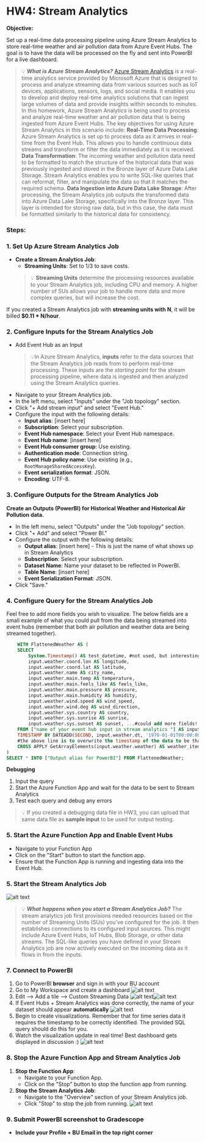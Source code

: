 # HW4: Stream Analytics

**Objective:**

Set up a real-time data processing pipeline using Azure Stream Analytics to store real-time weather and air pollution data from Azure Event Hubs. The goal is to have the data will be processed on the fly and sent into PowerBI for a live dashboard.

>💡 ***What is Azure Stream Analytics?***
[Azure Stream Analytics](https://learn.microsoft.com/en-us/azure/stream-analytics/) is a real-time analytics service provided by Microsoft Azure that is designed to process and analyze streaming data from various sources such as IoT devices, applications, sensors, logs, and social media. It enables you to develop and deploy real-time analytics solutions that can ingest large volumes of data and provide insights within seconds to minutes. In this homework, Azure Stream Analytics is being used to process and analyze real-time weather and air pollution data that is being ingested from Azure Event Hubs. The key objectives for using Azure Stream Analytics in this scenario include:
**Real-Time Data Processing**: Azure Stream Analytics is set up to process data as it arrives in real-time from the Event Hub. This allows you to handle continuous data streams and transform or filter the data immediately as it is received.
**Data Transformation**: The incoming weather and pollution data need to be formatted to match the structure of the historical data that was previously ingested and stored in the Bronze layer of Azure Data Lake Storage. Stream Analytics enables you to write SQL-like queries that can reformat, filter, and manipulate the data so that it matches the required schema.
**Data Ingestion into Azure Data Lake Storage**: After processing, the Stream Analytics job outputs the transformed data into Azure Data Lake Storage, specifically into the Bronze layer. This layer is intended for storing raw data, but in this case, the data must be formatted similarly to the historical data for consistency.

### Steps:

### 1. Set Up Azure Stream Analytics Job

- **Create a Stream Analytics Job**:
    - **Streaming Units**: Set to 1/3 to save costs.
    >💡 **Streaming Units** determine the processing resources available to your Stream Analytics job, including CPU and memory. A higher number of SUs allows your job to handle more data and more complex queries, but will increase the cost.

If you created a Stream Analytics job with **streaming units with N**, it will be billed **$0.11 * N/hour**.

### 2. Configure Inputs for the Stream Analytics Job
- Add Event Hub as an Input
    >💡In Azure Stream Analytics, **inputs** refer to the data sources that the Stream Analytics job reads from to perform real-time processing. These inputs are the *starting point* for the stream processing pipeline, where data is ingested and then analyzed using the Stream Analytics queries.
- Navigate to your Stream Analytics job.
- In the left menu, select "Inputs" under the "Job topology" section.
- Click "+ Add stream input" and select "Event Hub."
- Configure the input with the following details:
    - **Input alias**: [insert here]
    - **Subscription**: Select your subscription.
    - **Event Hub namespace**: Select your Event Hub namespace.
    - **Event Hub name**: [insert here]
    - **Event Hub consumer group**: Use existing.
    - **Authentication mode**: Connection string.
    - **Event Hub policy name**: Use existing (e.g., `RootManageSharedAccessKey`).
    - **Event serialization format**: JSON.
    - **Encoding**: UTF-8.


### 3. Configure Outputs for the Stream Analytics Job
**Create an Outputs (PowerBI) for Historical Weather and Historical Air Pollution data.**
- In the left menu, select "Outputs" under the "Job topology" section.
- Click "+ Add" and select "Power BI."
- Configure the output with the following details:
    - **Output alias**: [insert here]
          - This is just the name of what shows up in Stream Analytics
    - **Subscription**: Select your subscription.
    - **Dataset Name**: Name your dataset to be reflected in PowerBI.
    - **Table Name**: [insert here]
    - **Event Serialization Format**: JSON.
- Click "Save."

### 4. Configure Query for the Stream Analytics Job
Feel free to add more fields you wish to visualize. The below fields are a small example of what you could pull from the data being streamed into event hubs (remember that both air pollution and weather data are being streamed together).
```sql
    WITH FlattenedWeather AS (
    SELECT
        System.Timestamp() AS test_datetime, #not used, but interesting to compare
        input.weather.coord.lon AS longitude,
        input.weather.coord.lat AS latitude,
        input.weather.name AS city_name,
        input.weather.main.temp AS temperature,
        input.weather.main.feels_like AS feels_like,
        input.weather.main.pressure AS pressure,
        input.weather.main.humidity AS humidity,
        input.weather.wind.speed AS wind_speed,
        input.weather.wind.deg AS wind_direction,
        input.weather.sys.country AS country,
        input.weather.sys.sunrise AS sunrise,
        input.weather.sys.sunset AS sunset, ...#could add more fields!
    FROM ["name of your event hub input in stream analytics "] AS input
    TIMESTAMP BY DATEADD(SECOND, input.weather.dt, '1970-01-01T00:00:00Z') 
    #the above line is to overwrite the timestamp of the data to be that of the API instead of the Azure system
    CROSS APPLY GetArrayElements(input.weather.weather) AS weather_item
)
SELECT * INTO ["Output alias for PowerBI"] FROM FlattenedWeather;
```

**Debugging**
1. Input the query
2. Start the Azure Function App and wait for the data to be sent to Stream Analytics
3. Test each query and debug any errors

>💡 If you created a debugging data file in HW3, you can upload that same data file as **sample input** to be used for output testing.

### 5. Start the Azure Function App and Enable Event Hubs
- Navigate to your Function App 
- Click on the "Start" button to start the function app.
- Ensure that the Function App is running and ingesting data into the Event Hub.

### 5. Start the Stream Analytics Job
![alt text](images/image.png)
>💡 ***What happens when you start a Stream Analytics Job?***
The stream analytics job first provisions needed resources based on the number of Streaming Units (SUs) you've configured for the job.
It then establishes connections to its configured input sources. This might include Azure Event Hubs, IoT Hubs, Blob Storage, or other data streams.
The SQL-like queries you have defined in your Stream Analytics job are now actively executed on the incoming data as it flows in from the inputs.

### 7. Connect to PowerBI
1. Go to PowerBI **browser** and sign in with your BU account
2. Go to My Workspace and create a dashboard
![alt text](images/image-2.png)
3. Edit --> Add a tile --> Custom Streaming Data
![alt text](images/image-3.png)![alt text](images/image-4.png)
4. If Event Hubs + Stream Analytics was done correctly, the name of your dataset should appear **automatically**
![alt text](images/image-5.png)
5. Begin to create visualizations. Remember that for time series data it requires the timestamp to be correctly identified. The provided SQL query should do this for you.
6. Watch the visualization update in real time! Best dashboard gets displayed in discussion :) 
![alt text](images/image-6.png)


### 8. Stop the Azure Function App and Stream Analytics Job

1. **Stop the Function App**:
    - Navigate to your Function App.
    - Click on the "Stop" button to stop the function app from running.
2. **Stop the Stream Analytics Job**:
    - Navigate to the "Overview" section of your Stream Analytics job.
    - Click "Stop" to stop the job from running.
    ![alt text](image-1.png)

### 9. Submit PowerBI screenshot to Gradescope
- **Include your Profile + BU Email in the top right corner**
